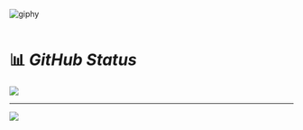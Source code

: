 ![giphy](https://user-images.githubusercontent.com/108235776/193119057-1ec0858f-9bee-45d0-96ef-dd1d0b098902.gif)

<img src="https://komarev.com/ghpvc/?username=saeideh-moghaddam&style=flat-square&color=blue" alt=""/>






# 📊 ***GitHub Status***

**<a href="https://github.com/saeideh-moghaddam">
<img align="center" src="https://github-readme-stats.vercel.app/api/top-langs/?username=saeideh-moghaddam" />
</a>**

---
<a href="https://github.com/saeideh-moghaddam">
<img align="center" src="https://github-readme-stats.vercel.app/api?username=saeideh-moghaddam&show_icons=true&count_private=true&include_all_commits=true" /></a>
